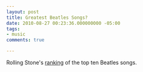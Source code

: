 ```yaml
---
layout: post
title: Greatest Beatles Songs?
date: 2010-08-27 00:23:36.000000000 -05:00
tags:
- music 
comments: true

---
```


Rolling Stone's [ranking](http://www.rollingstone.com/music/photos/28431/194023) of the top ten Beatles songs.

